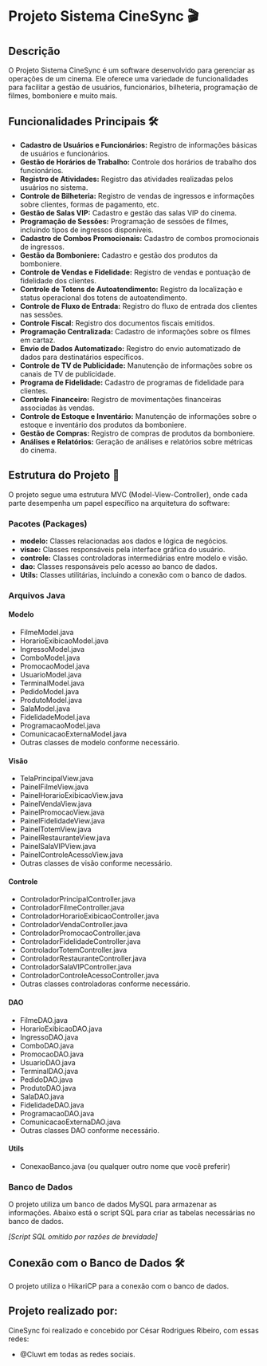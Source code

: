 # Projeto Sistema CineSync 🎬

## Descrição
O Projeto Sistema CineSync é um software desenvolvido para gerenciar as operações de um cinema. Ele oferece uma variedade de funcionalidades para facilitar a gestão de usuários, funcionários, bilheteria, programação de filmes, bomboniere e muito mais.

## Funcionalidades Principais 🛠️
- **Cadastro de Usuários e Funcionários:** Registro de informações básicas de usuários e funcionários.
- **Gestão de Horários de Trabalho:** Controle dos horários de trabalho dos funcionários.
- **Registro de Atividades:** Registro das atividades realizadas pelos usuários no sistema.
- **Controle de Bilheteria:** Registro de vendas de ingressos e informações sobre clientes, formas de pagamento, etc.
- **Gestão de Salas VIP:** Cadastro e gestão das salas VIP do cinema.
- **Programação de Sessões:** Programação de sessões de filmes, incluindo tipos de ingressos disponíveis.
- **Cadastro de Combos Promocionais:** Cadastro de combos promocionais de ingressos.
- **Gestão da Bomboniere:** Cadastro e gestão dos produtos da bomboniere.
- **Controle de Vendas e Fidelidade:** Registro de vendas e pontuação de fidelidade dos clientes.
- **Controle de Totens de Autoatendimento:** Registro da localização e status operacional dos totens de autoatendimento.
- **Controle de Fluxo de Entrada:** Registro do fluxo de entrada dos clientes nas sessões.
- **Controle Fiscal:** Registro dos documentos fiscais emitidos.
- **Programação Centralizada:** Cadastro de informações sobre os filmes em cartaz.
- **Envio de Dados Automatizado:** Registro do envio automatizado de dados para destinatários específicos.
- **Controle de TV de Publicidade:** Manutenção de informações sobre os canais de TV de publicidade.
- **Programa de Fidelidade:** Cadastro de programas de fidelidade para clientes.
- **Controle Financeiro:** Registro de movimentações financeiras associadas às vendas.
- **Controle de Estoque e Inventário:** Manutenção de informações sobre o estoque e inventário dos produtos da bomboniere.
- **Gestão de Compras:** Registro de compras de produtos da bomboniere.
- **Análises e Relatórios:** Geração de análises e relatórios sobre métricas do cinema.

## Estrutura do Projeto 📁
O projeto segue uma estrutura MVC (Model-View-Controller), onde cada parte desempenha um papel específico na arquitetura do software:

### Pacotes (Packages)
- **modelo:** Classes relacionadas aos dados e lógica de negócios.
- **visao:** Classes responsáveis pela interface gráfica do usuário.
- **controle:** Classes controladoras intermediárias entre modelo e visão.
- **dao:** Classes responsáveis pelo acesso ao banco de dados.
- **Utils:** Classes utilitárias, incluindo a conexão com o banco de dados.

### Arquivos Java
#### Modelo
- FilmeModel.java
- HorarioExibicaoModel.java
- IngressoModel.java
- ComboModel.java
- PromocaoModel.java
- UsuarioModel.java
- TerminalModel.java
- PedidoModel.java
- ProdutoModel.java
- SalaModel.java
- FidelidadeModel.java
- ProgramacaoModel.java
- ComunicacaoExternaModel.java
- Outras classes de modelo conforme necessário.

#### Visão
- TelaPrincipalView.java
- PainelFilmeView.java
- PainelHorarioExibicaoView.java
- PainelVendaView.java
- PainelPromocaoView.java
- PainelFidelidadeView.java
- PainelTotemView.java
- PainelRestauranteView.java
- PainelSalaVIPView.java
- PainelControleAcessoView.java
- Outras classes de visão conforme necessário.

#### Controle
- ControladorPrincipalController.java
- ControladorFilmeController.java
- ControladorHorarioExibicaoController.java
- ControladorVendaController.java
- ControladorPromocaoController.java
- ControladorFidelidadeController.java
- ControladorTotemController.java
- ControladorRestauranteController.java
- ControladorSalaVIPController.java
- ControladorControleAcessoController.java
- Outras classes controladoras conforme necessário.

#### DAO
- FilmeDAO.java
- HorarioExibicaoDAO.java
- IngressoDAO.java
- ComboDAO.java
- PromocaoDAO.java
- UsuarioDAO.java
- TerminalDAO.java
- PedidoDAO.java
- ProdutoDAO.java
- SalaDAO.java
- FidelidadeDAO.java
- ProgramacaoDAO.java
- ComunicacaoExternaDAO.java
- Outras classes DAO conforme necessário.

#### Utils
- ConexaoBanco.java (ou qualquer outro nome que você preferir)

### Banco de Dados
O projeto utiliza um banco de dados MySQL para armazenar as informações. Abaixo está o script SQL para criar as tabelas necessárias no banco de dados.

*[Script SQL omitido por razões de brevidade]*

## Conexão com o Banco de Dados 🛠️
O projeto utiliza o HikariCP para a conexão com o banco de dados.

## Projeto realizado por:

CineSync foi realizado e concebido por César Rodrigues Ribeiro, com essas redes:

- @Cluwt em todas as redes sociais.
